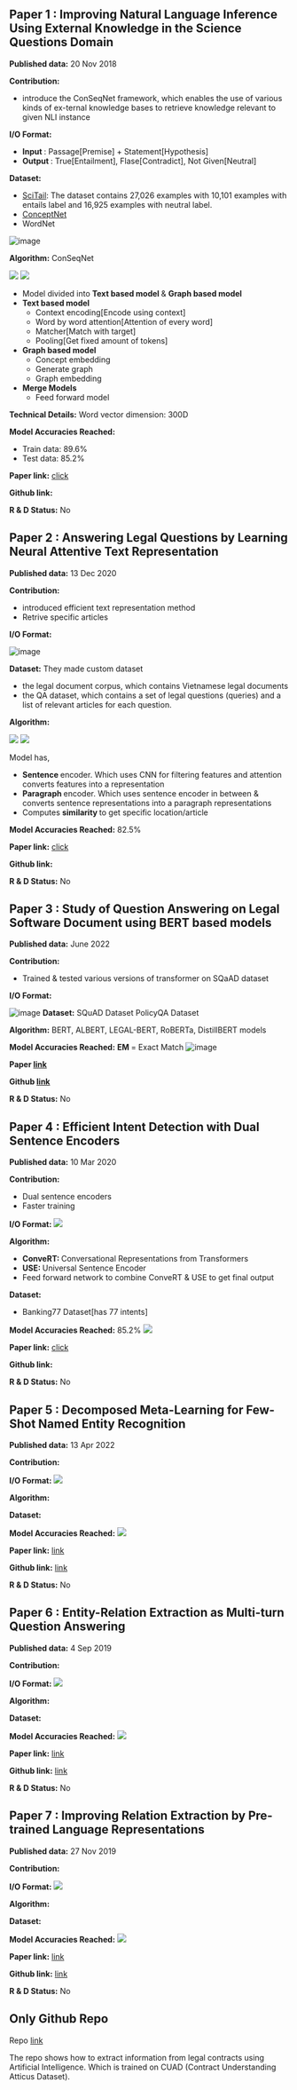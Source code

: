 ## Paper 1 : Improving Natural Language Inference Using External Knowledge in the Science Questions Domain

__Published data:__ 20 Nov 2018

__Contribution:__ 
- introduce the ConSeqNet framework, which enables the use of various kinds of ex-ternal knowledge bases to retrieve knowledge relevant to given NLI instance

__I/O Format:__ 
- <b> Input </b> : Passage[Premise] + Statement[Hypothesis]
- <b> Output </b> : True[Entailment], Flase[Contradict], Not Given[Neutral]

__Dataset:__


- [SciTail](https://allenai.org/data/scitail): The dataset contains 27,026 examples with 10,101 examples with entails label and 16,925 examples with neutral label.
- [ConceptNet](https://zenodo.org/record/1289942/files/conceptnet-distinguishing-attributes-data.zip) 
- WordNet

![image](./images/scitail_dataset.png)

__Algorithm:__ ConSeqNet

![](./images/emon_nli_graph.png)
![](./images/conseqnet_architecture.png)

- Model divided into <b> Text based model </b> & <b> Graph based model </b>
- <b> Text based model </b>
  - Context encoding[Encode using context]
  - Word by word attention[Attention of every word]
  - Matcher[Match with target]
  - Pooling[Get fixed amount of tokens]
- <b> Graph based model </b>
  - Concept embedding
  - Generate graph
  - Graph embedding
- <b> Merge Models </b>
  - Feed forward model

__Technical Details:__
Word vector dimension: 300D

__Model Accuracies Reached:__
- Train data: 89.6%
- Test data: 85.2%

__Paper link:__ [click](https://arxiv.org/abs/1809.05724)

__Github link:__

__R & D Status:__ No


## Paper 2 : Answering Legal Questions by Learning Neural Attentive Text Representation

__Published data:__ 13 Dec 2020

__Contribution:__ 
- introduced efficient text representation method
- Retrive specific articles

__I/O Format:__ 

![image](./images/text_representation_dataset_anno.png)

__Dataset:__
They made custom dataset
- the legal document corpus, which contains Vietnamese legal documents
- the QA dataset, which contains a set of legal questions (queries) and a list of relevant articles for each question.

__Algorithm:__ 

![](./images/text_representation_sentence_encoder.png)
![](./images/text_representation_paragraph_encoder.png)

Model has,
- <b> Sentence </b> encoder. Which uses CNN for filtering features and attention converts features into a representation
- <b> Paragraph </b> encoder. Which uses sentence encoder in between & converts sentence representations into a paragraph representations
- Computes <b> similarity </b> to get specific location/article

__Model Accuracies Reached:__
82.5%

__Paper link:__ [click](https://aclanthology.org/2020.coling-main.86.pdf)

__Github link:__

__R & D Status:__ No

## Paper 3 : Study of Question Answering on Legal Software Document using BERT based models

__Published data:__ June 2022

__Contribution:__ 
- Trained & tested various versions of transformer on SQaAD dataset

__I/O Format:__ 

![image](./images/sample_squad_dataset.jpg)
__Dataset:__
SQuAD Dataset
PolicyQA Dataset

__Algorithm:__ 
BERT, ALBERT, LEGAL-BERT, RoBERTa, DistillBERT models

__Model Accuracies Reached:__
<b> EM </b> = Exact Match
![image](./images/berts_on_squad.png)

__Paper [link](https://openreview.net/pdf?id=Xk5rh9LPvmp)__ 

__Github [link](https://github.com/Fidac/Legal-SE-BERT-Study)__

__R & D Status:__ No

## Paper 4 : Efficient Intent Detection with Dual Sentence Encoders

__Published data:__ 10 Mar 2020

__Contribution:__ 
- Dual sentence encoders
- Faster training

__I/O Format:__ 
![](./images/dual_encoder_intent_io.png)

__Algorithm:__ 
- <b> ConveRT: </b> Conversational Representations from Transformers
- <b> USE: </b> Universal Sentence Encoder
- Feed forward network to combine ConveRT & USE to get final output

__Dataset:__
- Banking77 Dataset[has 77 intents]

__Model Accuracies Reached:__
85.2%
![](./images/dual_encoder_result.png)

__Paper link:__ [click](https://arxiv.org/pdf/2003.04807.pdf)

__Github link:__

__R & D Status:__ No




## Paper 5 : Decomposed Meta-Learning for Few-Shot Named Entity Recognition

__Published data:__ 13 Apr 2022

__Contribution:__ 


__I/O Format:__ 
![](./images/)

__Algorithm:__ 


__Dataset:__


__Model Accuracies Reached:__
![](./images/)

__Paper link:__ [link](https://arxiv.org/pdf/2204.05751v2.pdf)

__Github link:__ [link](https://github.com/microsoft/vert-papers/tree/master/papers/DecomposedMetaNER)

__R & D Status:__ No







## Paper 6 : Entity-Relation Extraction as Multi-turn Question Answering

__Published data:__ 4 Sep 2019

__Contribution:__ 


__I/O Format:__ 
![](./images/)

__Algorithm:__ 


__Dataset:__


__Model Accuracies Reached:__
![](./images/)

__Paper link:__ [link](https://arxiv.org/pdf/1905.05529.pdf)

__Github link:__ [link](https://github.com/ShannonAI/Entity-Relation-As-Multi-Turn-QA)

__R & D Status:__ No



## Paper 7 : Improving Relation Extraction by Pre-trained Language Representations 
__Published data:__ 27 Nov 2019

__Contribution:__ 


__I/O Format:__ 
![](./images/)

__Algorithm:__ 


__Dataset:__


__Model Accuracies Reached:__
![](./images/)

__Paper link:__ [link](https://arxiv.org/pdf/1911.12011.pdf) 

__Github link:__ [link](https://github.com/ShannonAI/Entity-Relation-As-Multi-Turn-QA)

__R & D Status:__ No


## Only Github Repo </br>
Repo [link](https://github.com/JsyPhil/paper-2-data)

The repo shows how to extract information from legal contracts using Artificial Intelligence. Which is trained on CUAD (Contract Understanding Atticus Dataset).

[//]: <> (Input/Output, Training Data, Feature Annotation, AI learning[for technical non-technical person])
